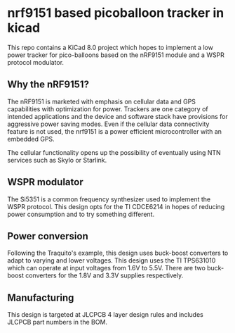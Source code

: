 # nrf9151 based picoballoon tracker in kicad

This repo contains a KiCad 8.0 project which hopes to implement a low power tracker for pico-balloons
based on the nRF9151 module and a WSPR protocol modulator.

## Why the nRF9151?

The nRF9151 is marketed with emphasis on cellular data and GPS capabilities with optimization for power.
Trackers are one category of intended applications and the device and software stack have provisions for 
aggressive power saving modes. Even if the cellular data connectivity feature is not used, the nrf9151
is a power efficient microcontroller with an embedded GPS.

The cellular functionality opens up the possibility of eventually using NTN services such as Skylo or Starlink.

## WSPR modulator

The Si5351 is a common frequency synthesizer used to implement the WSPR protocol. This design opts
for the TI CDCE6214 in hopes of reducing power consumption and to try something different.

## Power conversion

Following the Traquito's example, this design uses buck-boost converters to adapt to varying and lower voltages.
This design uses the TI TPS631010 which can operate at input voltages from 1.6V to 5.5V. There are two
buck-boost converters for the 1.8V and 3.3V supplies respectively.

## Manufacturing

This design is targeted at JLCPCB 4 layer design rules and includes JLCPCB part numbers in the BOM.
